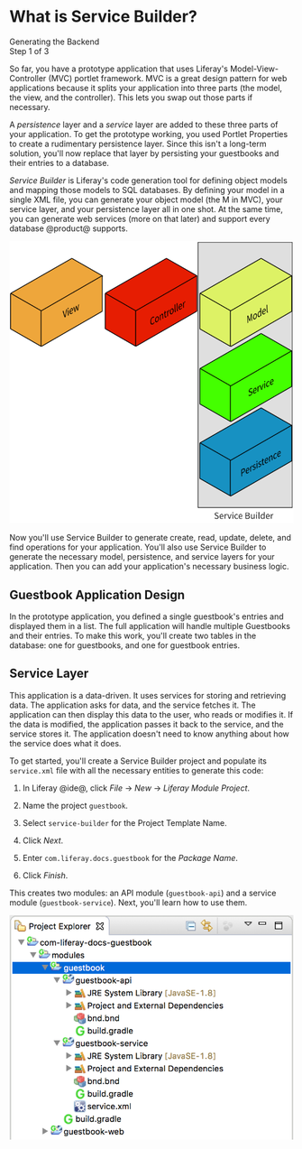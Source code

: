 # What is Service Builder?

<div class="learn-path-step">
    <p>Generating the Backend<br>Step 1 of 3</p>
</div>

So far, you have a prototype application that uses Liferay's 
Model-View-Controller (MVC) portlet framework. MVC is a great design pattern for 
web applications because it splits your application into three parts (the model, 
the view, and the controller). This lets you swap out those parts if necessary. 

A *persistence* layer and a *service* layer are added to these three parts of 
your application. To get the prototype working, you used Portlet Properties to 
create a rudimentary persistence layer. Since this isn't a long-term solution, 
you'll now replace that layer by persisting your guestbooks and their entries to 
a database. 

*Service Builder* is Liferay's code generation tool for defining object models
and mapping those models to SQL databases. By defining your model in a single
XML file, you can generate your object model (the M in MVC), your service layer,
and your persistence layer all in one shot. At the same time, you can generate
web services (more on that later) and support every database @product@ supports. 

![Figure x: Service Builder generates the shaded layers of your application.](../../../images/application-layers.png)

Now you'll use Service Builder to generate create, read, update, delete, and
find operations for your application. You'll also use Service Builder to 
generate the necessary model, persistence, and service layers for your 
application. Then you can add your application's necessary business logic. 

## Guestbook Application Design

In the prototype application, you defined a single guestbook's entries and 
displayed them in a list. The full application will handle multiple Guestbooks 
and their entries. To make this work, you'll create two tables in the database: 
one for guestbooks, and one for guestbook entries. 

<!-- Insert screenshot of final application here. --> 

## Service Layer

This application is a data-driven. It uses services for storing and retrieving 
data. The application asks for data, and the service fetches it. The application 
can then display this data to the user, who reads or modifies it. If the data is 
modified, the application passes it back to the service, and the service stores 
it. The application doesn't need to know anything about how the service does 
what it does. 

To get started, you'll create a Service Builder project and populate its 
`service.xml` file with all the necessary entities to generate this code: 

1.  In Liferay @ide@, click *File* &rarr; *New* &rarr; *Liferay Module Project*.

2.  Name the project `guestbook`.

3.  Select `service-builder` for the Project Template Name.
 
4.  Click *Next*.

5.  Enter `com.liferay.docs.guestbook` for the *Package Name*.

6.  Click *Finish*.

This creates two modules: an API module (`guestbook-api`) and a service module 
(`guestbook-service`). Next, you'll learn how to use them. 

![Figure X: Your current project structure.](../../../images/guestbook-service-project.png)
